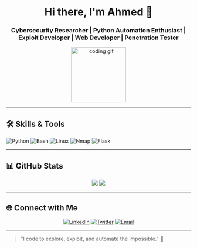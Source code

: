 <!-- Header Section -->
<h1 align="center">Hi there, I'm Ahmed 👋</h1>
<h3 align="center">Cybersecurity Researcher | Python Automation Enthusiast | Exploit Developer | Web Developer | Penetration Tester</h3>

<p align="center">
  <img src="https://media.giphy.com/media/3o7abKhOpu0NwenH3O/giphy.gif" width="150" alt="coding gif"/>
</p>

---

## 🛠 Skills & Tools

<p align="left">
  <img alt="Python" src="https://img.shields.io/badge/Python-3776AB?style=for-the-badge&logo=python&logoColor=white"/>
  <img alt="Bash" src="https://img.shields.io/badge/Bash-4EAA25?style=for-the-badge&logo=gnu-bash&logoColor=white"/>
  <img alt="Linux" src="https://img.shields.io/badge/Linux-FCC624?style=for-the-badge&logo=linux&logoColor=black"/>
  <img alt="Nmap" src="https://img.shields.io/badge/Nmap-CC0000?style=for-the-badge&logo=nmap&logoColor=white"/>
  <img alt="Flask" src="https://img.shields.io/badge/Flask-000000?style=for-the-badge&logo=flask&logoColor=white"/>
</p>

---


## 📊 GitHub Stats

<p align="center">
  <img src="https://github-readme-stats.vercel.app/api?username=bohmiiidd&show_icons=true&theme=dark&count_private=true" />
  <img src="https://github-readme-streak-stats.herokuapp.com/?user=bohmiiidd&theme=dark" />
</p>

---

## 🌐 Connect with Me

<p align="center">
  <a href="https://www.linkedin.com/in/YOUR_LINKEDIN/"><img alt="LinkedIn" src="https://img.shields.io/badge/LinkedIn-0A66C2?style=for-the-badge&logo=linkedin&logoColor=white"/></a>
  <a href="https://twitter.com/YOUR_TWITTER"><img alt="Twitter" src="https://img.shields.io/badge/Twitter-1DA1F2?style=for-the-badge&logo=twitter&logoColor=white"/></a>
  <a href="mailto:ahmed.abdelmoemen@kyubisec.com"><img alt="Email" src="https://img.shields.io/badge/Email-D14836?style=for-the-badge&logo=gmail&logoColor=white"/></a>
</p>

---

> "I code to explore, exploit, and automate the impossible." 🚀

